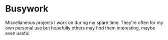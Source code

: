 Busywork
=============
Miscellaneous projects I work on during my spare time. They're often for my own personal use but hopefully others may find them interesting, maybe even useful.
